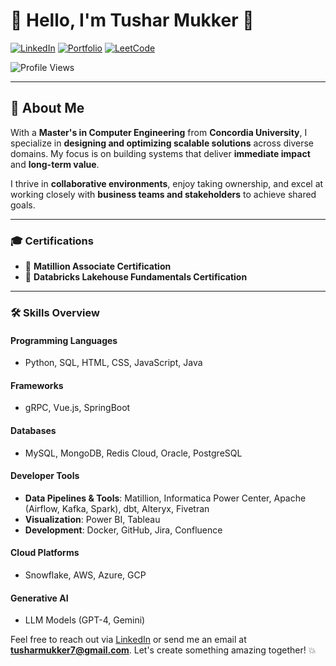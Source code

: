 # 👋 **Hello, I'm Tushar Mukker** 🚀  

[![LinkedIn](https://img.shields.io/badge/LinkedIn-Connect-blue?style=for-the-badge&logo=linkedin)](https://www.linkedin.com/in/tushar-mukker-a08950156/) [![Portfolio](https://img.shields.io/badge/Portfolio-Explore-orange?style=for-the-badge&logo=google-chrome)](https://tmukker.github.io/portfolio/) [![LeetCode](https://img.shields.io/badge/LeetCode-Profile-yellow?style=for-the-badge&logo=leetcode)](https://leetcode.com/u/tusharmukker/) 

![Profile Views](https://komarev.com/ghpvc/?username=tmukker&style=flat-square&color=blue)

---

## 🌟 **About Me**  

With a **Master's in Computer Engineering** from **Concordia University**, I specialize in **designing and optimizing scalable solutions** across diverse domains. My focus is on building systems that deliver **immediate impact** and **long-term value**.  

I thrive in **collaborative environments**, enjoy taking ownership, and excel at working closely with **business teams and stakeholders** to achieve shared goals.  

---

### 🎓 **Certifications**  
- 📍 **Matillion Associate Certification**  
- 📍 **Databricks Lakehouse Fundamentals Certification**  

---

### 🛠 **Skills Overview**  

#### **Programming Languages**  
- Python, SQL, HTML, CSS, JavaScript, Java  

#### **Frameworks**  
- gRPC, Vue.js, SpringBoot  

#### **Databases**  
- MySQL, MongoDB, Redis Cloud, Oracle, PostgreSQL  

#### **Developer Tools**  
- **Data Pipelines & Tools**: Matillion, Informatica Power Center, Apache (Airflow, Kafka, Spark), dbt, Alteryx, Fivetran  
- **Visualization**: Power BI, Tableau  
- **Development**: Docker, GitHub, Jira, Confluence  

#### **Cloud Platforms**  
- Snowflake, AWS, Azure, GCP  

#### **Generative AI**  
- LLM Models (GPT-4, Gemini)

Feel free to reach out via [LinkedIn](https://www.linkedin.com/in/tushar-mukker-a08950156/) or send me an email at **tusharmukker7@gmail.com**. Let's create something amazing together! 💥
